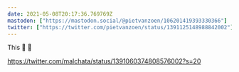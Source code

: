```yaml
---
date: 2021-05-08T20:17:36.769769Z
mastodon: ["https://mastodon.social/@pietvanzoen/106201419393330366"]
twitter: ["https://twitter.com/pietvanzoen/status/1391125148988842002"]
---
```

This 🧵 💯

https://twitter.com/malchata/status/1391060374808576002?s=20
